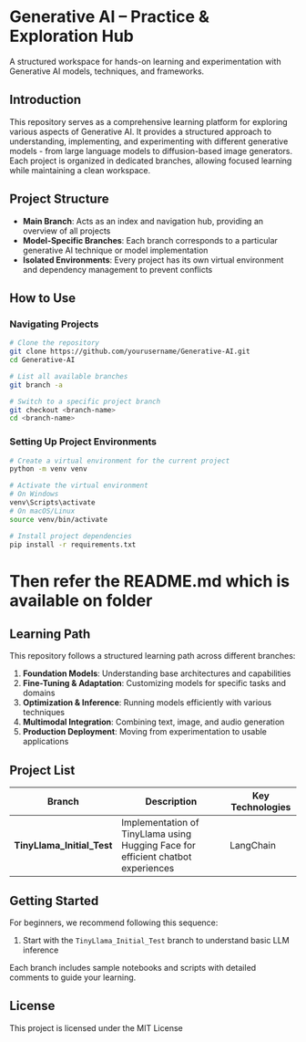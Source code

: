 # Generative AI – Practice & Exploration Hub

A structured workspace for hands-on learning and experimentation with Generative AI models, techniques, and frameworks.

## Introduction

This repository serves as a comprehensive learning platform for exploring various aspects of Generative AI. It provides a structured approach to understanding, implementing, and experimenting with different generative models - from large language models to diffusion-based image generators. Each project is organized in dedicated branches, allowing focused learning while maintaining a clean workspace.

## Project Structure

- **Main Branch**: Acts as an index and navigation hub, providing an overview of all projects
- **Model-Specific Branches**: Each branch corresponds to a particular generative AI technique or model implementation
- **Isolated Environments**: Every project has its own virtual environment and dependency management to prevent conflicts

## How to Use

### Navigating Projects

```bash
# Clone the repository
git clone https://github.com/yourusername/Generative-AI.git
cd Generative-AI

# List all available branches
git branch -a

# Switch to a specific project branch
git checkout <branch-name>
cd <branch-name>
```

### Setting Up Project Environments

```bash
# Create a virtual environment for the current project
python -m venv venv

# Activate the virtual environment
# On Windows
venv\Scripts\activate
# On macOS/Linux
source venv/bin/activate

# Install project dependencies
pip install -r requirements.txt
```
# Then refer the README.md which is available on <branch-name> folder

## Learning Path

This repository follows a structured learning path across different branches:

1. **Foundation Models**: Understanding base architectures and capabilities
2. **Fine-Tuning & Adaptation**: Customizing models for specific tasks and domains
3. **Optimization & Inference**: Running models efficiently with various techniques
4. **Multimodal Integration**: Combining text, image, and audio generation
5. **Production Deployment**: Moving from experimentation to usable applications

## Project List

| Branch | Description | Key Technologies |
|--------|-------------|------------------|
| **TinyLlama_Initial_Test** | Implementation of TinyLlama using Hugging Face for efficient chatbot experiences | LangChain  |

## Getting Started

For beginners, we recommend following this sequence:

1. Start with the `TinyLlama_Initial_Test` branch to understand basic LLM inference

Each branch includes sample notebooks and scripts with detailed comments to guide your learning.


## License

This project is licensed under the MIT License